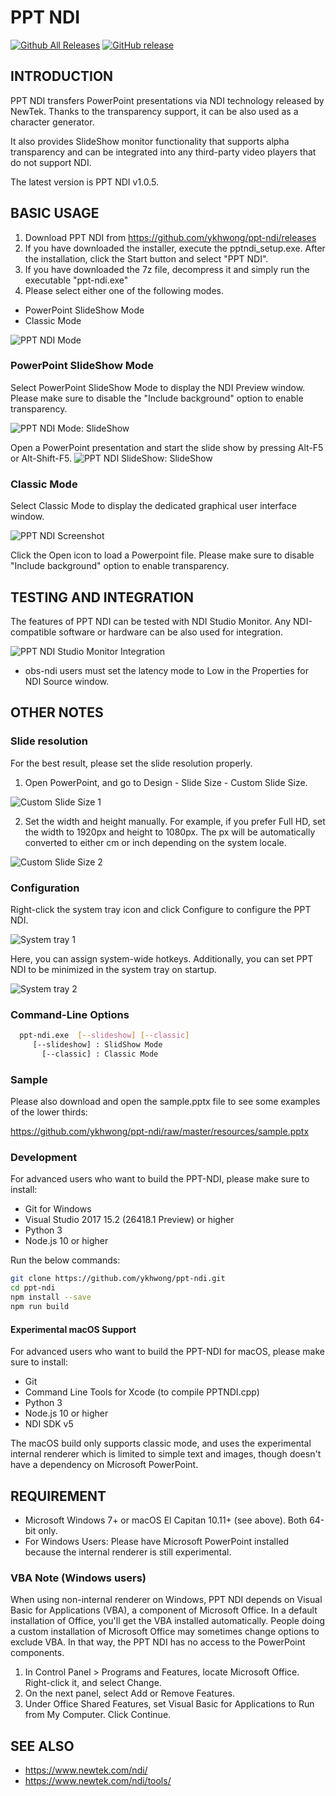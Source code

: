 # PPT NDI
[![Github All Releases](https://img.shields.io/github/downloads/ykhwong/ppt-ndi/total.svg?style=flat-square)]()
[![GitHub release](https://img.shields.io/github/release/ykhwong/ppt-ndi.svg?style=flat-square)](https://GitHub.com/ykhwong/ppt-ndi/releases/)

## INTRODUCTION
PPT NDI transfers PowerPoint presentations via NDI technology released by NewTek. Thanks to the transparency support, it can be also used as a character generator.

It also provides SlideShow monitor functionality that supports alpha transparency and can be integrated into any third-party video players that do not support NDI.

The latest version is PPT NDI v1.0.5.

## BASIC USAGE
1. Download PPT NDI from https://github.com/ykhwong/ppt-ndi/releases
2. If you have downloaded the installer, execute the pptndi_setup.exe. After the installation, click the Start button and select "PPT NDI".
3. If you have downloaded the 7z file, decompress it and simply run the executable "ppt-ndi.exe"
4. Please select either one of the following modes.

* PowerPoint SlideShow Mode
* Classic Mode

![PPT NDI Mode](https://raw.githubusercontent.com/ykhwong/ppt-ndi/master/resources/ppt_ndi_mode.png)

### PowerPoint SlideShow Mode
Select PowerPoint SlideShow Mode to display the NDI Preview window. Please make sure to disable the "Include background" option to enable transparency.

![PPT NDI Mode: SlideShow](https://raw.githubusercontent.com/ykhwong/ppt-ndi/master/resources/ppt_ndi_slideshow_integration.png)

Open a PowerPoint presentation and start the slide show by pressing Alt-F5 or Alt-Shift-F5.
![PPT NDI SlideShow: SlideShow](https://raw.githubusercontent.com/ykhwong/ppt-ndi/master/resources/ppt_ndi_slideshow_integration2.png)

### Classic Mode
Select Classic Mode to display the dedicated graphical user interface window.

![PPT NDI Screenshot](https://raw.githubusercontent.com/ykhwong/ppt-ndi/master/resources/ppt_ndi_sshot.png)

Click the Open icon to load a Powerpoint file. Please make sure to disable "Include background" option to enable transparency.

## TESTING AND INTEGRATION

The features of PPT NDI can be tested with NDI Studio Monitor. Any NDI-compatible software or hardware can be also used for integration.

![PPT NDI Studio Monitor Integration](https://raw.githubusercontent.com/ykhwong/ppt-ndi/master/resources/ppt_ndi_vmix_example.png)

* obs-ndi users must set the latency mode to Low in the Properties for NDI Source window.

## OTHER NOTES

### Slide resolution
For the best result, please set the slide resolution properly.

1. Open PowerPoint, and go to Design - Slide Size - Custom Slide Size.

![Custom Slide Size 1](https://raw.githubusercontent.com/ykhwong/ppt-ndi/master/resources/ppt_slide_set_size1.png)

2. Set the width and height manually. For example, if you prefer Full HD, set the width to 1920px and height to 1080px. The px will be automatically converted to either cm or inch depending on the system locale.

![Custom Slide Size 2](https://raw.githubusercontent.com/ykhwong/ppt-ndi/master/resources/ppt_slide_set_size2.png)

### Configuration

Right-click the system tray icon and click Configure to configure the PPT NDI.

![System tray 1](https://raw.githubusercontent.com/ykhwong/ppt-ndi/master/resources/ppt_ndi_systray1.png)

Here, you can assign system-wide hotkeys. Additionally, you can set PPT  NDI to be minimized in the system tray on startup.

![System tray 2](https://raw.githubusercontent.com/ykhwong/ppt-ndi/master/resources/ppt_ndi_systray2.png)


### Command-Line Options

```sh
  ppt-ndi.exe  [--slideshow] [--classic]
     [--slideshow] : SlidShow Mode
       [--classic] : Classic Mode
```

### Sample

Please also download and open the sample.pptx file to see some examples of the lower thirds:

https://github.com/ykhwong/ppt-ndi/raw/master/resources/sample.pptx

### Development

For advanced users who want to build the PPT-NDI, please make sure to install:
* Git for Windows
* Visual Studio 2017 15.2 (26418.1 Preview) or higher
* Python 3
* Node.js 10 or higher

Run the below commands:

```sh
git clone https://github.com/ykhwong/ppt-ndi.git
cd ppt-ndi
npm install --save
npm run build
```

#### Experimental macOS Support

For advanced users who want to build the PPT-NDI for macOS, please make sure to install:
* Git
* Command Line Tools for Xcode (to compile PPTNDI.cpp)
* Python 3
* Node.js 10 or higher
* NDI SDK v5

The macOS build only supports classic mode, and uses the experimental internal renderer which is limited to simple text and images, though doesn't have a dependency on Microsoft PowerPoint.

## REQUIREMENT

* Microsoft Windows 7+ or macOS El Capitan 10.11+ (see above). Both 64-bit only.
* For Windows Users: Please have Microsoft PowerPoint installed because the internal renderer is still experimental.

### VBA Note (Windows users)

When using non-internal renderer on Windows, PPT NDI depends on Visual Basic for Applications (VBA), a component of Microsoft Office. In a default installation of Office, you'll get the VBA installed automatically. People doing a custom installation of Microsoft Office may sometimes change options to exclude VBA. In that way, the PPT NDI has no access to the PowerPoint components.

1. In Control Panel > Programs and Features, locate Microsoft Office. Right-click it, and select Change.
2. On the next panel, select Add or Remove Features.
3. Under Office Shared Features, set Visual Basic for Applications to Run from My Computer. Click Continue.

## SEE ALSO
* https://www.newtek.com/ndi/
* https://www.newtek.com/ndi/tools/
